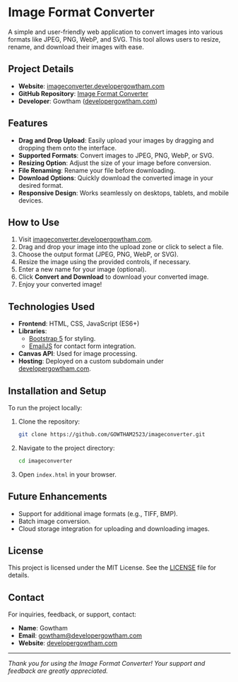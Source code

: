 # Image Format Converter

A simple and user-friendly web application to convert images into various formats like JPEG, PNG, WebP, and SVG. This tool allows users to resize, rename, and download their images with ease.

## Project Details

- **Website**: [imageconverter.developergowtham.com](https://imageconverter.developergowtham.com)
- **GitHub Repository**: [Image Format Converter](https://github.com/GOWTHAM2523/imageconverter.git)
- **Developer**: Gowtham ([developergowtham.com](https://developergowtham.com))

## Features

- **Drag and Drop Upload**: Easily upload your images by dragging and dropping them onto the interface.
- **Supported Formats**: Convert images to JPEG, PNG, WebP, or SVG.
- **Resizing Option**: Adjust the size of your image before conversion.
- **File Renaming**: Rename your file before downloading.
- **Download Options**: Quickly download the converted image in your desired format.
- **Responsive Design**: Works seamlessly on desktops, tablets, and mobile devices.

## How to Use

1. Visit [imageconverter.developergowtham.com](https://imageconverter.developergowtham.com).
2. Drag and drop your image into the upload zone or click to select a file.
3. Choose the output format (JPEG, PNG, WebP, or SVG).
4. Resize the image using the provided controls, if necessary.
5. Enter a new name for your image (optional).
6. Click **Convert and Download** to download your converted image.
7. Enjoy your converted image!

## Technologies Used

- **Frontend**: HTML, CSS, JavaScript (ES6+)
- **Libraries**: 
  - [Bootstrap 5](https://getbootstrap.com/) for styling.
  - [EmailJS](https://www.emailjs.com/) for contact form integration.
- **Canvas API**: Used for image processing.
- **Hosting**: Deployed on a custom subdomain under [developergowtham.com](https://developergowtham.com).

## Installation and Setup

To run the project locally:

1. Clone the repository:
   ```bash
   git clone https://github.com/GOWTHAM2523/imageconverter.git
   ```
2. Navigate to the project directory:
   ```bash
   cd imageconverter
   ```
3. Open `index.html` in your browser.

## Future Enhancements

- Support for additional image formats (e.g., TIFF, BMP).
- Batch image conversion.
- Cloud storage integration for uploading and downloading images.

## License

This project is licensed under the MIT License. See the [LICENSE](https://github.com/GOWTHAM2523/imageconverter/blob/main/LICENSE) file for details.

## Contact

For inquiries, feedback, or support, contact:
- **Name**: Gowtham
- **Email**: gowtham@developergowtham.com
- **Website**: [developergowtham.com](https://developergowtham.com)

---

*Thank you for using the Image Format Converter! Your support and feedback are greatly appreciated.*
```
